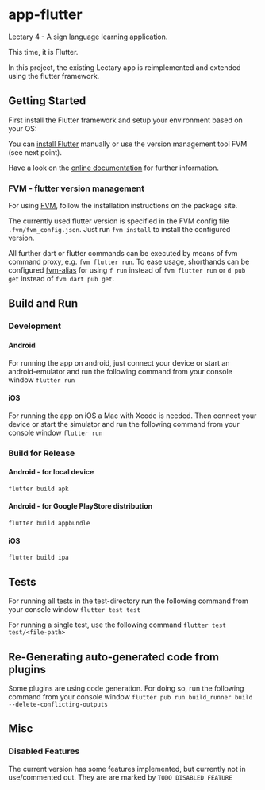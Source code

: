 # app-flutter

Lectary 4 - A sign language learning application.

This time, it is Flutter.

In this project, the existing Lectary app is reimplemented and extended using the flutter framework.

## Getting Started
First install the Flutter framework and setup your environment based on your OS:

You can [install Flutter](https://flutter.dev/docs/get-started/install) manually or use the version management tool FVM (see next point).

Have a look on the [online documentation](https://flutter.dev/docs) for further information.

### FVM - flutter version management 
For using [FVM](https://pub.dev/packages/fvm), follow the installation instructions on the package site.

The currently used flutter version is specified in the FVM config file `.fvm/fvm_config.json`.
Just run `fvm install` to install the configured version.

All further dart or flutter commands can be executed by means of fvm command proxy, e.g. `fvm flutter run`. 
To ease usage, shorthands can be configured [fvm-alias](https://fvm.app/docs/guides/running_flutter#dart)
for using `f run` instead of `fvm flutter run` or `d pub get` instead of `fvm dart pub get`.

## Build and Run

### Development
#### Android
For running the app on android, just connect your device or start an android-emulator and run the following command from your console window
```flutter run```

#### iOS
For running the app on iOS a Mac with Xcode is needed. 
Then connect your device or start the simulator and run the following command from your console window
```flutter run``` 

### Build for Release
#### Android - for local device
```flutter build apk```
#### Android - for Google PlayStore distribution
```flutter build appbundle```
#### iOS
```flutter build ipa```

## Tests
For running all tests in the test-directory run the following command from your console window
```flutter test test```

For running a single test, use the following command
```flutter test test/<file-path>```

## Re-Generating auto-generated code from plugins
Some plugins are using code generation.
For doing so, run the following command from your console window
```flutter pub run build_runner build --delete-conflicting-outputs```

## Misc

### Disabled Features
The current version has some features implemented, but currently not in use/commented out. 
They are are marked by `TODO DISABLED FEATURE`
